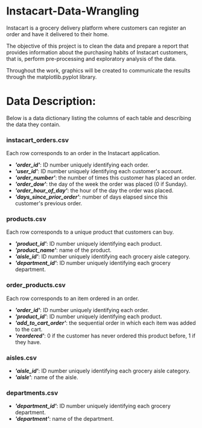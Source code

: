 # Instacart-Data-Wrangling
Instacart is a grocery delivery platform where customers can register an order and have it delivered to their home.

The objective of this project is to clean the data and prepare a report that provides information about the purchasing habits of Instacart customers, that is, perform pre-processing and exploratory analysis of the data.

Throughout the work, graphics will be created to communicate the results through the matplotlib.pyplot library.

# Data Description:
Below is a data dictionary listing the columns of each table and describing the data they contain.

### instacart_orders.csv
Each row corresponds to an order in the Instacart application.
- ***'order_id'***: ID number uniquely identifying each order.
- ***'user_id'***: ID number uniquely identifying each customer's account.
- ***'order_number'***: the number of times this customer has placed an order.
- ***'order_dow'***: the day of the week the order was placed (0 if Sunday).
- ***'order_hour_of_day'***: the hour of the day the order was placed.
- ***'days_since_prior_order'***: number of days elapsed since this customer's previous order.

### products.csv
Each row corresponds to a unique product that customers can buy.
- ***'product_id'***: ID number uniquely identifying each product.
- ***'product_name'***: name of the product.
- ***'aisle_id'***: ID number uniquely identifying each grocery aisle category.
- ***'department_id'***: ID number uniquely identifying each grocery department.
### order_products.csv
Each row corresponds to an item ordered in an order.
- ***'order_id'***: ID number uniquely identifying each order.
- ***'product_id'***: ID number uniquely identifying each product.
- ***'add_to_cart_order'***: the sequential order in which each item was added to the cart.
- ***'reordered'***: 0 if the customer has never ordered this product before, 1 if they have.

### aisles.csv
- ***'aisle_id'***: ID number uniquely identifying each grocery aisle category.
- ***'aisle'***: name of the aisle.

### departments.csv
- ***'department_id'***: ID number uniquely identifying each grocery department.
- ***'department'***: name of the department.